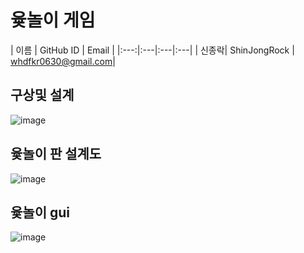 # 윷놀이 게임

| 이름 |  GitHub ID | Email |
|:---:|:---|:---|:---|
| 신종락|  ShinJongRock | whdfkr0630@gmail.com|

구상및 설계  
-----------------------
![image](https://user-images.githubusercontent.com/75960352/192252592-3105ddb2-24d6-4ac6-920b-fb432e9e70d1.png)

윷놀이 판 설계도
-----------------------
![image](https://user-images.githubusercontent.com/75960352/192252743-43925c1c-2a5b-44ac-9979-4d3b6e877350.png)


윷놀이 gui
-----------------------
![image](https://user-images.githubusercontent.com/75960352/192252854-64371d66-b35f-4ffa-8e77-237d89a82bac.png)
